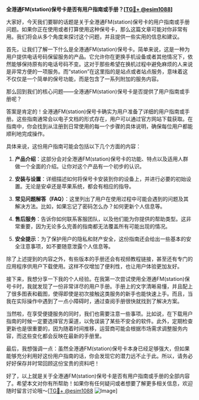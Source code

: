 **全港通FM(station)保号卡是否有用户指南或手册？[[TG💪+ @esim1088](https://t.me/s/esim1088)]**

大家好，今天我们要聊的话题是关于全港通FM(station)保号卡的用户指南或手册问题。如果你正在使用或者打算使用这种保号卡，那么这篇文章可能对你非常有用。我们将会从多个角度来探讨这个问题，并且提供一些实用的信息和建议。

首先，让我们了解一下什么是全港通FM(station)保号卡。简单来说，这是一种为用户提供电话号码保留服务的产品。它允许你在更换手机设备或者其他情况下，依然能够保持原有的电话号码不变。这对于那些希望在换机过程中避免麻烦的人来说是非常方便的一项服务。而“station”在这里指的是站点或者站点服务，意味着这不仅仅是一个简单的保号功能，而是包含了一系列附加的服务内容。

那么回到我们的核心问题——全港通FM(station)保号卡是否提供了用户指南或手册呢？

答案是肯定的！全港通FM(station)保号卡确实为用户准备了详细的用户指南或手册。这些指南通常会以电子文档的形式存在，用户可以通过官方网站下载获取。在指南中，你会找到从注册到日常使用的每一个步骤的具体说明，确保每位用户都能顺利地完成操作。

具体来说，这份用户指南可能会包括以下几个方面的内容：

1. **产品介绍**：这部分会对全港通FM(station)保号卡的功能、特点以及适用人群做一个全面的介绍。让你对这个产品有一个初步的认识。
   
2. **安装与设置**：详细描述如何将保号卡安装到你的设备上，并进行必要的初始设置。无论是安卓还是苹果系统，都会有相应的指导。

3. **常见问题解答（FAQ）**：这里列出了用户在使用过程中可能会遇到的问题及其解决方法。比如，如果忘记了密码怎么办？如何更新个人信息等。

4. **售后服务**：告诉你如何联系客服团队，以及他们能为你提供的帮助类型。这非常重要，因为无论多么完善的指南都无法覆盖所有可能出现的情况。

5. **安全提示**：为了保护用户的隐私和财产安全，这份指南还会给出一些基本的安全注意事项，如不要随意泄露个人信息等。

除了上述提到的内容之外，有些版本的手册还会有视频教程链接，甚至还有专门的应用程序供用户下载使用。这样不仅增加了便利性，也让用户体验更加友好。

接下来，我想分享一下我的个人经验。在我第一次尝试使用全港通FM(station)保号卡时，我就发现了一份非常详尽的用户手册。手册上的文字清晰易懂，并且配上了很多图表和截图，使得即使是初次接触这类服务的新手也能快速上手。而且，当我在实际操作中遇到了一点小障碍时，通过查阅手册很快就找到了解决方案。

当然啦，在享受便捷服务的同时，我们也需要注意一些事项。比如说，在下载用户指南的时候一定要选择官方渠道，以免误装了某些不安全的软件。此外，定期检查更新也是很重要的，因为随着时间推移，运营商可能会根据市场需求调整服务内容，而这些变化都会反映在最新的手册里。

最后，我想强调一点：虽然全港通FM(station)保号卡本身已经足够强大，但如果能够充分利用好这份用户指南的话，你会发现它的潜力远不止于此。所以，请务必好好保存并时常回顾这份宝贵的资料吧！

好了，以上就是关于全港通FM(station)保号卡是否有用户指南或手册的全部内容了。希望本文对你有所帮助！如果你有任何疑问或者想要了解更多相关信息，欢迎随时留言讨论哦～[[TG💪+ @esim1088](https://t.me/s/esim1088) ![Image](https://i.postimg.cc/4NQfJmqS/Snipaste-2025-05-13-00-14-12.png)]